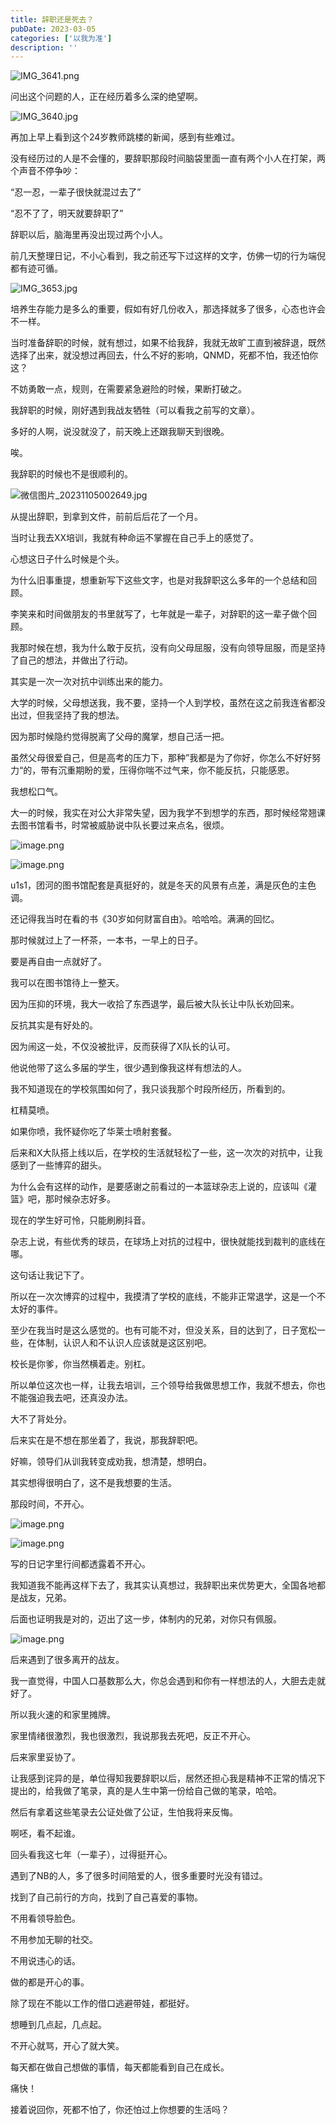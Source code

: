 ```yaml
---
title: 辞职还是死去？
pubDate: 2023-03-05
categories: ['以我为准']
description: ''
---
```


![IMG_3641.png](%E8%BE%9E%E8%81%8C%E8%BF%98%E6%98%AF%E6%AD%BB%E5%8E%BB%EF%BC%9F.assets/IMG_3641.png)

问出这个问题的人，正在经历着多么深的绝望啊。

![IMG_3640.jpg](%E8%BE%9E%E8%81%8C%E8%BF%98%E6%98%AF%E6%AD%BB%E5%8E%BB%EF%BC%9F.assets/IMG_3640.jpg)

再加上早上看到这个24岁教师跳楼的新闻，感到有些难过。

没有经历过的人是不会懂的，要辞职那段时间脑袋里面一直有两个小人在打架，两个声音不停争吵：

“忍一忍，一辈子很快就混过去了”

“忍不了了，明天就要辞职了”

辞职以后，脑海里再没出现过两个小人。

前几天整理日记，不小心看到，我之前还写下过这样的文字，仿佛一切的行为端倪都有迹可循。

![IMG_3653.jpg](%E8%BE%9E%E8%81%8C%E8%BF%98%E6%98%AF%E6%AD%BB%E5%8E%BB%EF%BC%9F.assets/IMG_3653.jpg)

培养生存能力是多么的重要，假如有好几份收入，那选择就多了很多，心态也许会不一样。

当时准备辞职的时候，就有想过，如果不给我辞，我就无故旷工直到被辞退，既然选择了出来，就没想过再回去，什么不好的影响，QNMD，死都不怕，我还怕你这？

不妨勇敢一点，规则，在需要紧急避险的时候，果断打破之。

我辞职的时候，刚好遇到我战友牺牲（可以看我之前写的文章）。

多好的人啊，说没就没了，前天晚上还跟我聊天到很晚。

唉。

我辞职的时候也不是很顺利的。

![微信图片_20231105002649.jpg](%E8%BE%9E%E8%81%8C%E8%BF%98%E6%98%AF%E6%AD%BB%E5%8E%BB%EF%BC%9F.assets/%E5%BE%AE%E4%BF%A1%E5%9B%BE%E7%89%87_20231105002649.jpg)

从提出辞职，到拿到文件，前前后后花了一个月。

当时让我去XX培训，我就有种命运不掌握在自己手上的感觉了。

心想这日子什么时候是个头。

为什么旧事重提，想重新写下这些文字，也是对我辞职这么多年的一个总结和回顾。

李笑来和时间做朋友的书里就写了，七年就是一辈子，对辞职的这一辈子做个回顾。

我那时候在想，我为什么敢于反抗，没有向父母屈服，没有向领导屈服，而是坚持了自己的想法，并做出了行动。

其实是一次一次对抗中训练出来的能力。

大学的时候，父母想送我，我不要，坚持一个人到学校，虽然在这之前我连省都没出过，但我坚持了我的想法。

因为那时候隐约觉得脱离了父母的魔掌，想自己活一把。

虽然父母很爱自己，但是高考的压力下，那种”我都是为了你好，你怎么不好好努力“的，带有沉重期盼的爱，压得你喘不过气来，你不能反抗，只能感恩。

我想松口气。

大一的时候，我实在对公大非常失望，因为我学不到想学的东西，那时候经常翘课去图书馆看书，时常被威胁说中队长要过来点名，很烦。

![image.png](%E8%BE%9E%E8%81%8C%E8%BF%98%E6%98%AF%E6%AD%BB%E5%8E%BB%EF%BC%9F.assets/image.png)

![image.png](%E8%BE%9E%E8%81%8C%E8%BF%98%E6%98%AF%E6%AD%BB%E5%8E%BB%EF%BC%9F.assets/image%20(2).png)

u1s1，团河的图书馆配套是真挺好的，就是冬天的风景有点差，满是灰色的主色调。

还记得我当时在看的书《30岁如何财富自由》。哈哈哈。满满的回忆。

那时候就过上了一杯茶，一本书，一早上的日子。

要是再自由一点就好了。

我可以在图书馆待上一整天。

因为压抑的环境，我大一收拾了东西退学，最后被大队长让中队长劝回来。

反抗其实是有好处的。

因为闹这一处，不仅没被批评，反而获得了X队长的认可。

他说他带了这么多届的学生，很少遇到像我这样有想法的人。

我不知道现在的学校氛围如何了，我只谈我那个时段所经历，所看到的。

杠精莫喷。

如果你喷，我怀疑你吃了华莱士喷射套餐。

后来和X大队搭上线以后，在学校的生活就轻松了一些，这一次次的对抗中，让我感到了一些博弈的甜头。

为什么会有这样的动作，是要感谢之前看过的一本篮球杂志上说的，应该叫《灌篮》吧，那时候杂志好多。

现在的学生好可怜，只能刷刷抖音。

杂志上说，有些优秀的球员，在球场上对抗的过程中，很快就能找到裁判的底线在哪。

这句话让我记下了。

所以在一次次博弈的过程中，我摸清了学校的底线，不能非正常退学，这是一个不太好的事件。

至少在我当时是这么感觉的。也有可能不对，但没关系，目的达到了，日子宽松一些，在体制，认识人和不认识人应该就是这区别吧。

校长是你爹，你当然横着走。别杠。

所以单位这次也一样，让我去培训，三个领导给我做思想工作，我就不想去，你也不能强迫我去吧，还真没办法。

大不了背处分。

后来实在是不想在那坐着了，我说，那我辞职吧。

好嘛，领导们从训我转变成劝我，想清楚，想明白。

其实想得很明白了，这不是我想要的生活。

那段时间，不开心。

![image.png](%E8%BE%9E%E8%81%8C%E8%BF%98%E6%98%AF%E6%AD%BB%E5%8E%BB%EF%BC%9F.assets/image%20(3).png)

![image.png](%E8%BE%9E%E8%81%8C%E8%BF%98%E6%98%AF%E6%AD%BB%E5%8E%BB%EF%BC%9F.assets/image%20(4).png)

写的日记字里行间都透露着不开心。

我知道我不能再这样下去了，我其实认真想过，我辞职出来优势更大，全国各地都是战友，兄弟。

后面也证明我是对的，迈出了这一步，体制内的兄弟，对你只有佩服。

![image.png](%E8%BE%9E%E8%81%8C%E8%BF%98%E6%98%AF%E6%AD%BB%E5%8E%BB%EF%BC%9F.assets/image%20(5).png)

后来遇到了很多离开的战友。

我一直觉得，中国人口基数那么大，你总会遇到和你有一样想法的人，大胆去走就好了。

所以我火速的和家里摊牌。

家里情绪很激烈，我也很激烈，我说那我去死吧，反正不开心。

后来家里妥协了。

让我感到诧异的是，单位得知我要辞职以后，居然还担心我是精神不正常的情况下提出的，给我做了笔录，真的是人生中第一份给自己做的笔录，哈哈。

然后有拿着这些笔录去公证处做了公证，生怕我将来反悔。

啊呸，看不起谁。

回头看我这七年（一辈子），过得挺开心。

遇到了NB的人，多了很多时间陪爱的人，很多重要时光没有错过。

找到了自己前行的方向，找到了自己喜爱的事物。

不用看领导脸色。

不用参加无聊的社交。

不用说违心的话。

做的都是开心的事。

除了现在不能以工作的借口逃避带娃，都挺好。

想睡到几点起，几点起。

不开心就骂，开心了就大笑。

每天都在做自己想做的事情，每天都能看到自己在成长。

痛快！

接着说回你，死都不怕了，你还怕过上你想要的生活吗？

